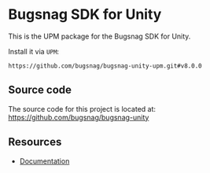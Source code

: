 Bugsnag SDK for Unity
===========

This is the UPM package for the Bugsnag SDK for Unity.

Install it via `UPM`:
```
https://github.com/bugsnag/bugsnag-unity-upm.git#v8.0.0
```

## Source code

The source code for this project is located at: https://github.com/bugsnag/bugsnag-unity

## Resources

* [Documentation](https://docs.bugsnag.com/platforms/unity/)
